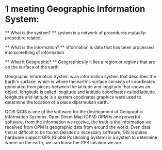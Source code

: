 1 meeting Geographic Information System:
=====================================

** What is the system? **
system is a network of procedures mutually-presedure
related.


**  What is the information? ** 
information is data that has been processed into something of information

** What it Geographic? ** 
Geographically it lies a region or regions that are on the surface of the earth

Geographic Information System is an information system that describes the Earth's surface, which is where the earth's surface consists of coordinates generated from pieces between the latitude and longitude that shows an object.
longitude is called longitude and latitude coordinates called latitude. longitude and latitude is a system coodinates graphics were used to determine the location of a place dipermukan earth.


QGIS QGIS is one of the software for the development of Geographic Information Systems.
Open Street Map (OPM) OPM is one powerful software, from the information we receive, the truth is the information we received from OPM is geographic data from around the world. Even data that is difficult to be found.
Beisdes a necessary software, GIS requires hardware support GPS (Global Positioning System) is a system to determine where on the earth, we can know the GPS location we are.